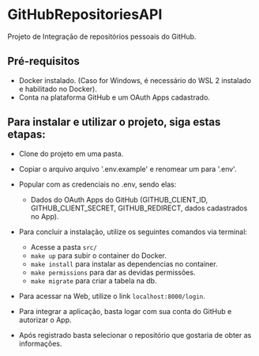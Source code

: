 # GitHubRepositoriesAPI
Projeto de Integração de repositórios pessoais do GitHub.

## Pré-requisitos

- Docker instalado. (Caso for Windows, é necessário do WSL 2 instalado e habilitado no Docker).
- Conta na plataforma GitHub e um OAuth Apps cadastrado.

## Para instalar e utilizar o projeto, siga estas etapas:

- Clone do projeto em uma pasta.
- Copiar o arquivo arquivo '.env.example' e renomear um para '.env'.
- Popular com as credenciais no .env, sendo elas: 
  - Dados do OAuth Apps do GitHub (GITHUB_CLIENT_ID,  GITHUB_CLIENT_SECRET, GITHUB_REDIRECT, dados cadastrados no App).
- Para concluir a instalação, utilize os seguintes comandos via terminal:
  - Acesse a pasta `src/`
  - `make up` para subir o container do Docker.
  - `make install` para instalar as dependencias no container.
  - `make permissions` para dar as devidas permissões.
  - `make migrate` para criar a tabela na db.
- Para acessar na Web, utilize o link `localhost:8000/login`.
 
- Para integrar a aplicação, basta logar com sua conta do GitHub e autorizar o App. 
- Após registrado basta selecionar o repositório que gostaria de obter as informações.
